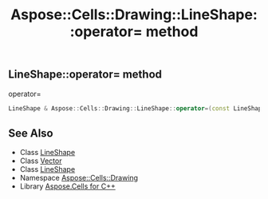 ﻿---
title: Aspose::Cells::Drawing::LineShape::operator= method
linktitle: operator=
second_title: Aspose.Cells for C++ API Reference
description: 'Aspose::Cells::Drawing::LineShape::operator= method. operator= in C++.'
type: docs
weight: 300
url: /cpp/aspose.cells.drawing/lineshape/operator_asm/
---
## LineShape::operator= method


operator=

```cpp
LineShape & Aspose::Cells::Drawing::LineShape::operator=(const LineShape &src)
```

## See Also

* Class [LineShape](../)
* Class [Vector](../../../aspose.cells/vector/)
* Class [LineShape](../)
* Namespace [Aspose::Cells::Drawing](../../)
* Library [Aspose.Cells for C++](../../../)
